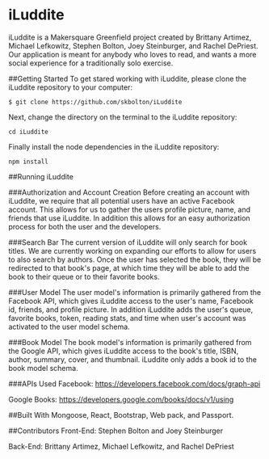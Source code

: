 # iLuddite
iLuddite is a Makersquare Greenfield project created by Brittany Artimez, Michael Lefkowitz, Stephen Bolton, Joey Steinburger, and Rachel DePriest. Our application is meant for anybody who loves to read, and wants a more social experience for a traditionally solo exercise.  

##Getting Started
To get stared working with iLuddite, please clone the iLuddite repository to your computer: 
```
$ git clone https://github.com/skbolton/iLuddite
```
Next, change the directory on the terminal to the iLuddite repository:

```
cd iLuddite
```

Finally install the node dependencies in the iLuddite repository: 

```
npm install
```
##Running iLuddite

###Authorization and Account Creation 
Before creating an account with iLuddite, we require that all potential users have an active Facebook account. This allows for us to gather the users profile picture, name, and friends that use iLuddite. In addition this allows for an easy authorization process for both the user and the developers.

###Search Bar
The current version of iLuddite will only search for book titles. We are currently working on expanding our efforts to allow for users to also search by authors. Once the user has selected the book, they will be redirected to that book's page, at which time they will be able to add the book to their queue or to their favorite books.     

###User Model
The user model's information is primarily gathered from the Facebook API, which gives iLuddite access to the user's name, Facebook id, friends, and profile picture. In addition iLuddite adds the user's queue, favorite books, token, reading stats, and time when user's account was activated to the user model schema.   

###Book Model
The book model's information is primarily gathered from the Google API, which gives iLuddite access to the book's title, ISBN, author, summary, cover, and thumbnail. iLuddite only adds a book id to the book model schema. 

###APIs Used
Facebook: https://developers.facebook.com/docs/graph-api  

Google Books: https://developers.google.com/books/docs/v1/using

##Built With
Mongoose, React, Bootstrap, Web pack, and Passport.

##Contributors
Front-End: Stephen Bolton and Joey Steinburger

Back-End: Brittany Artimez, Michael Lefkowitz, and Rachel DePriest
